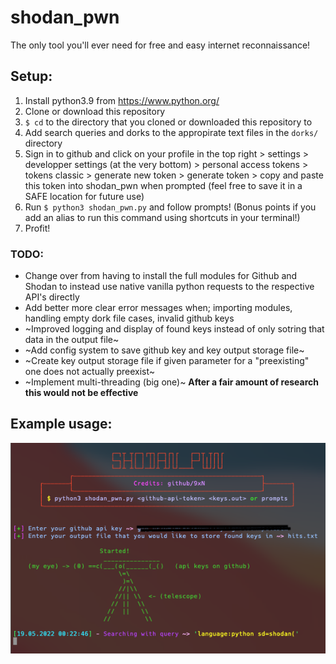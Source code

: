 # shodan_pwn

The only tool you'll ever need for free and easy internet reconnaissance!

## Setup:

1. Install python3.9 from https://www.python.org/
2. Clone or download this repository 
3. `$ cd` to the directory that you cloned or downloaded this repository to
4. Add search queries and dorks to the appropirate text files in the `dorks/` directory
5. Sign in to github and click on your profile in the top right > settings > developper settings (at the very bottom) > personal access tokens > tokens classic > generate new token > generate token > copy and paste this token into shodan_pwn when prompted (feel free to save it in a SAFE location for future use)
6. Run `$ python3 shodan_pwn.py` and follow prompts! (Bonus points if you add an alias to run this command using shortcuts in your terminal!)
7. Profit!

### TODO:

- Change over from having to install the full modules for Github and Shodan to instead use native vanilla python requests to the respective API's directly
- Add better more clear error messages when; importing modules, handling empty dork file cases, invalid github keys
- ~Improved logging and display of found keys instead of only sotring that data in the output file~
- ~Add config system to save github key and key output storage file~
- ~Create key output storage file if given parameter for a "preexisting" one does not actually preexist~
- ~Implement multi-threading (big one)~ **After a fair amount of research this would not be effective**

## Example usage:
![image](./image.png)
